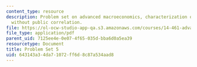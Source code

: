```yaml
---
content_type: resource
description: Problem set on advanced macroeconomics, characterization of V, and convexity
  without public correlation.
file: https://ol-ocw-studio-app-qa.s3.amazonaws.com/courses/14-461-advanced-macroeconomics-i-fall-2012/643143a34da71072ff6d8c87a534aad8_MIT14_461F12_pset5.pdf
file_type: application/pdf
parent_uid: 7125ee4e-0e07-4f65-035d-bba6d0a5ea39
resourcetype: Document
title: Problem Set 5
uid: 643143a3-4da7-1072-ff6d-8c87a534aad8
---
```

